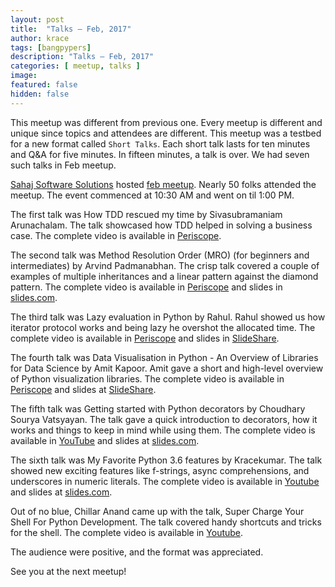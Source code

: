 ```yaml
---
layout: post
title:  "Talks – Feb, 2017"
author: krace
tags: [bangpypers]
description: "Talks – Feb, 2017"
categories: [ meetup, talks ]
image:
featured: false
hidden: false
---
```


This meetup was different from previous one. Every meetup is different and unique since topics and attendees are different. This meetup was a testbed for a new format called `Short Talks`. Each short talk lasts for ten minutes and Q&A for five minutes. In fifteen minutes, a talk is over. We had seven such talks in Feb meetup.

[Sahaj Software Solutions](https://www.sahajsoft.com/) hosted [feb meetup](https://www.meetup.com/BangPypers/events/236371821/). Nearly 50 folks attended the meetup. The event commenced at 10:30 AM and went on til 1:00 PM.

The first talk was How TDD rescued my time by Sivasubramaniam Arunachalam. The talk showcased how TDD helped in solving a business case. The complete video is available in [Periscope](https://www.periscope.tv/__bangpypers__/1mrGmeOmvyDGy).

The second talk was Method Resolution Order (MRO) (for beginners and intermediates) by Arvind Padmanabhan. The crisp talk covered a couple of examples of multiple inheritances and
a linear pattern against the diamond pattern. The complete video is available in [Periscope](https://www.periscope.tv/__bangpypers__/1MYxNLvXmXQGw) and slides in [slides.com](http://slides.com/arvindpadmanabhan/mro).

The third talk was Lazy evaluation in Python by Rahul. Rahul showed us how iterator protocol works and being lazy he overshot the allocated time. The complete video is available in [Periscope](https://www.periscope.tv/__bangpypers__/1vOGwYzOrjMxB) and slides in [SlideShare](https://www.slideshare.net/rahulpyd/lazy-evaluation-in-python).

The fourth talk was Data Visualisation in Python - An Overview of Libraries for Data Science by Amit Kapoor. Amit gave a short and high-level overview of Python visualization libraries. The complete video is available in [Periscope](https://www.periscope.tv/__bangpypers__/1YqKDXmLMpVKV) and slides at [SlideShare](http://www.slideshare.net/amitkaps/python-visualisation-for-data-science).

The fifth talk was Getting started with Python decorators by Choudhary Sourya Vatsyayan. The talk gave a quick introduction to decorators, how it works and things to keep in mind while using them. The complete video is available in [YouTube](https://www.youtube.com/watch?v=mIH8SllZEVQ) and slides at [slides.com](http://slides.com/souryavatsyayan/decorators).

The sixth talk was My Favorite Python 3.6 features by Kracekumar. The talk showed new exciting features like f-strings, async comprehensions, and underscores in numeric literals. The complete video is available in [Youtube](https://www.youtube.com/watch?v=XSFgo0LP64w) and slides at [slides.com](http://slides.com/kracekumarramaraju/my-favorite-py-3-6-features#/).

Out of no blue, Chillar Anand came up with the talk, Super Charge Your Shell For Python Development. The talk covered handy shortcuts and tricks for the shell. The complete video is available in [Youtube](https://www.youtube.com/watch?v=lvmJ0tWCjFA).


The audience were positive, and the format was appreciated.

See you at the next meetup!
